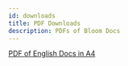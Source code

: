 ```yaml
---
id: downloads
title: PDF Downloads
description: PDFs of Bloom Docs
---
```


<!-- Without the pathname protocol, docusaurus adds a trailing slash to the link which breaks it -->
<a href="pathname:///downloads/docs-bloomlibrary-english-a4.pdf" target="_blank" download>PDF of English Docs in A4</a>
